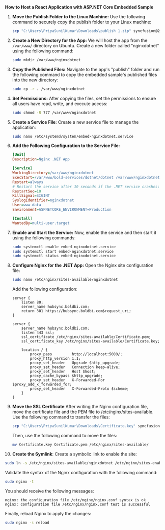 **How to Host a React Application with ASP.NET Core Embedded Sample**

1. **Move the Publish Folder to the Linux Machine:**
   Use the following command to securely copy the publish folder to your Linux machine:
   ```bash
   scp "C:\Users\PriyaSunilKumar\Downloads\publish 1.zip" syncfusion@20.3.131.204:/home/syncfusion
   ```

2. **Create a New Directory for the App:**
   We will host the app from the `/var/www/` directory on Ubuntu. Create a new folder called "nginxdotnet" using the following command:
   ```bash
   sudo mkdir /var/www/nginxdotnet
   ```

3. **Copy the Published Files:**
   Navigate to the app's "publish" folder and run the following command to copy the embedded sample's published files into the new directory:
   ```bash
   sudo cp -r . /var/www/nginxdotnet
   ```

4. **Set Permissions:**
   After copying the files, set the permissions to ensure all users have read, write, and execute access:
   ```bash
   sudo chmod -R 777 /var/www/nginxdotnet
   ```

5. **Create a Service File:**
   Create a new service file to manage the application:
   ```bash
   sudo nano /etc/systemd/system/embed-nginxdotnet.service
   ```

6. **Add the Following Configuration to the Service File:**
   ```ini
   [Unit]
   Description=Nginx .NET App

   [Service]
   WorkingDirectory=/var/www/nginxdotnet
   ExecStart=/var/www/bold-services/dotnet/dotnet /var/www/nginxdotnet/BoldBI.Embed.Sample.dll --urls=http://localhost:5000
   Restart=always
   # Restart the service after 10 seconds if the .NET service crashes:
   RestartSec=10
   KillSignal=SIGINT
   SyslogIdentifier=nginxdotnet
   User=www-data
   Environment=ASPNETCORE_ENVIRONMENT=Production

   [Install]
   WantedBy=multi-user.target
   ```

7. **Enable and Start the Service:**
   Now, enable the service and then start it using the following commands:
   ```bash
   sudo systemctl enable embed-nginxdotnet.service
   sudo systemctl start embed-nginxdotnet.service
   sudo systemctl status embed-nginxdotnet.service
   ```

8. **Configure Nginx for the .NET App:**
   Open the Nginx site configuration file:
   ```bash
   sudo nano /etc/nginx/sites-available/nginxdotnet
   ```

   Add the following configuration:
   ```nginx
   server {
       listen 80;
       server_name hubsync.boldbi.com;
       return 301 https://hubsync.boldbi.com$request_uri;
   }

   server {
       server_name hubsync.boldbi.com;
       listen 443 ssl;
       ssl_certificate /etc/nginx/sites-available/Certificate.pem;
       ssl_certificate_key /etc/nginx/sites-available/Certificate.key;

       location / {
           proxy_pass         http://localhost:5000/;
           proxy_http_version 1.1;
           proxy_set_header   Upgrade $http_upgrade;
           proxy_set_header   Connection keep-alive;
           proxy_set_header   Host $host;
           proxy_cache_bypass $http_upgrade;
           proxy_set_header   X-Forwarded-For $proxy_add_x_forwarded_for;
           proxy_set_header   X-Forwarded-Proto $scheme;
       }
   }
   ```
9. **Move the SSL Certificate**
   After writing the Nginx configuration file, move the certificate file and the PEM file to /etc/nginx/sites-available. Use the following command to transfer the files:
   
   ```bash
   scp "C:\Users\PriyaSunilKumar\Downloads\Certificate.key" syncfusion@20.3.131.204:/home/syncfusion
   ```
   
   Then, use the following command to move the files:
   
   ```bash
   mv Certificate.key Certificate.pem /etc/nginx/sites-available/
   ```
10. **Create the Symlink:**
   Create a symbolic link to enable the site:
   ```bash
   sudo ln -s /etc/nginx/sites-available/nginxdotnet /etc/nginx/sites-enabled/nginxdotnet
   ```

   Validate the syntax of the Nginx configuration with the following command:
   ```bash
   sudo nginx -t
   ```

   You should receive the following messages:
   ```
   nginx: the configuration file /etc/nginx/nginx.conf syntax is ok
   nginx: configuration file /etc/nginx/nginx.conf test is successful
   ```

   Finally, reload Nginx to apply the changes:
   ```bash
   sudo nginx -s reload
   ```

